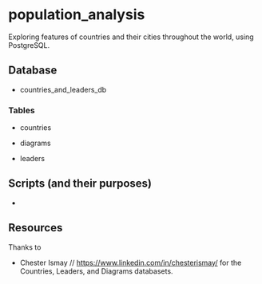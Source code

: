 # population_analysis
Exploring features of countries and their cities throughout the world, using PostgreSQL.

## Database
- countries_and_leaders_db

### Tables
- countries

- diagrams

- leaders

## Scripts (and their purposes)
- 

## Resources
Thanks to 
- Chester Ismay // https://www.linkedin.com/in/chesterismay/ for the Countries, Leaders, and Diagrams databasets.

